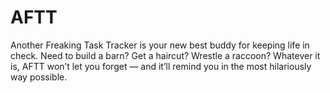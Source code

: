 # AFTT
Another Freaking Task Tracker is your new best buddy for keeping life in check. Need to build a barn? Get a haircut? Wrestle a raccoon? Whatever it is, AFTT won’t let you forget — and it’ll remind you in the most hilariously way possible.
